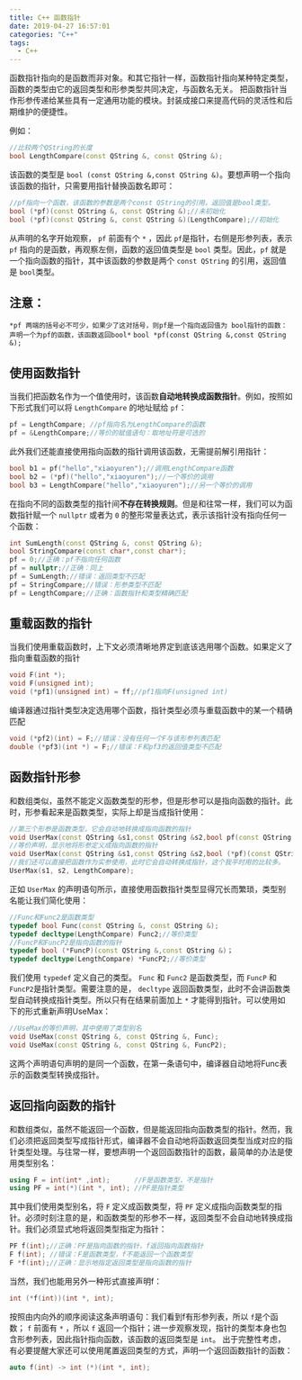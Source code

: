 ```yaml
---
title: C++ 函数指针
date: 2019-04-27 16:57:01
categories: "C++"
tags:
  - C++
---
```

函数指针指向的是函数而非对象。和其它指针一样，函数指针指向某种特定类型，函数的类型由它的返回类型和形参类型共同决定，与函数名无关。 把函数指针当作形参传递给某些具有一定通用功能的模块。封装成接口来提高代码的灵活性和后期维护的便捷性。
<!--more-->
例如：
```cpp
//比较两个QString的长度
bool LengthCompare(const QString &, const QString &);
```
该函数的类型是 `bool (const QString &,const QString &)`。要想声明一个指向该函数的指针，只需要用指针替换函数名即可：
```cpp
//pf指向一个函数，该函数的参数是两个const QString的引用，返回值是bool类型。
bool (*pf)(const QString &, const QString &);//未初始化
bool (*pf)(const QString &, const QString &)(LengthCompare);//初始化
```
从声明的名字开始观察， `pf` 前面有个 `*` ，因此 `pf`是指针，右侧是形参列表，表示 `pf` 指向的是函数，再观察左侧，函数的返回值类型是 `bool` 类型。因此，`pf` 就是一个指向函数的指针，其中该函数的参数是两个 `const QString` 的引用，返回值是 `bool`类型。
## 注意： 
`*pf 两端的括号必不可少，如果少了这对括号，则pf是一个指向返回值为 bool指针的函数：声明一个为pf的函数，该函数返回bool*`
`bool *pf(const QString &,const QString &);`
## 使用函数指针

当我们把函数名作为一个值使用时，该函数**自动地转换成函数指针**。例如，按照如下形式我们可以将 `LengthCompare` 的地址赋给 `pf`：
```cpp
pf = LengthCompare; //pf指向名为LengthCompare的函数
pf = &LengthCompare;//等价的赋值语句：取地址符是可选的
```
此外我们还能直接使用指向函数的指针调用该函数，无需提前解引用指针：
```cpp
bool b1 = pf("hello","xiaoyuren");//调用LengthCompare函数
bool b2 = (*pf)("hello","xiaoyuren");//一个等价的调用
bool b3 = LengthCompare("hello","xiaoyuren");//另一个等价的调用
```
在指向不同的函数类型的指针间**不存在转换规则**。但是和往常一样，我们可以为函数指针赋一个 `nullptr` 或者为 `0` 的整形常量表达式，表示该指针没有指向任何一个函数：
```cpp
int SumLength(const QString &, const QString &);
bool StringCompare(const char*,const char*);
pf = 0;//正确：pf不指向任何函数
pf = nullptr;//正确：同上
pf = SumLength;//错误：返回类型不匹配
pf = StringCompare;//错误：形参类型不匹配
pf = LengthCompare;//正确：函数指针和类型精确匹配
```
## 重载函数的指针
当我们使用重载函数时，上下文必须清晰地界定到底该选用哪个函数。如果定义了指向重载函数的指针
```cpp
void F(int *);
void F(unsigned int);
void (*pf1)(unsigned int) = ff;//pf1指向F(unsigned int)
```
编译器通过指针类型决定选用哪个函数，指针类型必须与重载函数中的某一个精确匹配
```cpp
void (*pf2)(int) = F;//错误：没有任何一个F与该形参列表匹配
double (*pf3)(int *) = F;//错误：F和pf3的返回值类型不匹配
```
## 函数指针形参
和数组类似，虽然不能定义函数类型的形参，但是形参可以是指向函数的指针。此时，形参看起来是函数类型，实际上却是当成指针使用：
```cpp
//第三个形参是函数类型，它会自动地转换成指向函数的指针
void UserMax(const QString &s1,const QString &s2,bool pf(const QString &, const QString &));
//等价声明，显示地将形参定义成指向函数的指针
void UserMax(const QString &s1,const QString &s2,bool (*pf)(const QString &, const QString &));
//我们还可以直接把函数作为实参使用，此时它会自动转换成指针，这个我平时用的比较多。
UserMax(s1, s2, LengthCompare);
``` 
正如 `UserMax` 的声明语句所示，直接使用函数指针类型显得冗长而繁琐，类型别名能让我们简化使用：
```cpp
//Func和Func2是函数类型
typedef bool Func(const QString &, const QString &);
typedef decltype(LengthCompare) Func2;//等价类型
//FuncP和FuncP2是指向函数的指针
typedef bool (*FuncP)(const QString &,const QString &)；
typedef decltype(LengthCompare) *FuncP2;//等价类型
```
我们使用 `typedef` 定义自己的类型。 `Func` 和 `Func2` 是函数类型，而 `FuncP` 和 `FuncP2`是指针类型。需要注意的是， `decltype` 返回函数类型，此时不会讲函数类型自动转换成指针类型。所以只有在结果前面加上 `*` 才能得到指针。可以使用如下的形式重新声明UseMax：
```cpp
//UseMax的等价声明，其中使用了类型别名
void UseMax(const QString &, const QString &, Func);
void UseMax(const QString &, const QString &, FuncP2);
```
这两个声明语句声明的是同一个函数，在第一条语句中，编译器自动地将Func表示的函数类型转换成指针。
## 返回指向函数的指针
和数组类似，虽然不能返回一个函数，但是能返回指向函数类型的指针。然而，我们必须把返回类型写成指针形式，编译器不会自动地将函数返回类型当成对应的指针类型处理。与往常一样，要想声明一个返回函数指针的函数，最简单的办法是使用类型别名：
```cpp
using F = int(int* ,int);      //F是函数类型，不是指针
using PF = int(*)(int *, int); //PF是指针类型
```
其中我们使用类型别名，将 `F` 定义成函数类型，将 `PF` 定义成指向函数类型的指针。必须时刻注意的是，和函数类型的形参不一样，返回类型不会自动地转换成指针。我们必须显式地将返回类型指定为指针：
```CPP
PF f(int);//正确：PF是指向函数的指针，f返回指向函数指针
F f(int); //错误：F是函数类型，f不能返回一个函数类型
F *f(int);//正确：显示地指定返回类型是指向函数的指针
```
当然，我们也能用另外一种形式直接声明f：
```cpp
int (*f(int))(int *, int);
```
按照由内向外的顺序阅读这条声明语句：我们看到f有形参列表，所以 `f`是个函数； `f` 前面有 `*` ，所以  `f` 返回一个指针；进一步观察发现，指针的类型本身也包含形参列表，因此指针指向函数，该函数的返回类型是 `int`。
出于完整性考虑，有必要提醒大家还可以使用尾置返回类型的方式，声明一个返回函数指针的函数：
```cpp
auto f(int) -> int (*)(int *, int);
```